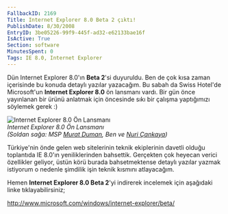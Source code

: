 ```yaml
---
FallbackID: 2169
Title: Internet Explorer 8.0 Beta 2 çıktı!
PublishDate: 8/30/2008
EntryID: 3be05226-99f9-445f-ad32-e62133bae16f
IsActive: True
Section: software
MinutesSpent: 0
Tags: IE 8.0, Internet Explorer
---
```

Dün Internet Explorer 8.0'ın **Beta 2**'si duyuruldu. Ben de çok kısa
zaman içerisinde bu konuda detaylı yazılar yazacağım. Bu sabah da Swiss
Hotel'de Microsoft'un **Internet Explorer 8.0** ön lansmanı vardı. Bir
gün önce yayınlanan bir ürünü anlatmak için öncesinde sıkı bir çalışma
yaptığımızı söylemek gerek :)

![Internet Explorer 8.0 Ön
Lansmanı](http://cdn.daron.yondem.com/assets/2169/29082008_1.jpg)\
*Internet Explorer 8.0 Ön Lansmanı\
 (Soldan sağa: MSP [Murat Duman](http://www.muratduman.net/), Ben ve
[Nuri Çankaya](http://www.nuricankaya.com/))*

Türkiye'nin önde gelen web sitelerinin teknik ekiplerinin davetli olduğu
toplantıda IE 8.0'ın yeniliklerinden bahsettik. Gerçekten çok heyecan
verici özellikler geliyor, üstün körü burada bahsetmektense detaylı
yazılar yazmak istiyorum o nedenle şimdilik işin teknik kısmını
atlayacağım.

Hemen **Internet Explorer 8.0 Beta 2**'yi indirerek incelemek için
aşağıdaki linke tıklayabilirsiniz;

<http://www.microsoft.com/windows/internet-explorer/beta/>


